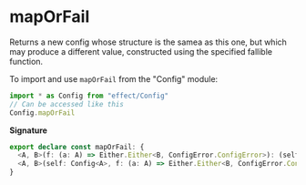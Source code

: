 # mapOrFail

Returns a new config whose structure is the samea as this one, but which
may produce a different value, constructed using the specified fallible
function.

To import and use `mapOrFail` from the "Config" module:

```ts
import * as Config from "effect/Config"
// Can be accessed like this
Config.mapOrFail
```

**Signature**

```ts
export declare const mapOrFail: {
  <A, B>(f: (a: A) => Either.Either<B, ConfigError.ConfigError>): (self: Config<A>) => Config<B>
  <A, B>(self: Config<A>, f: (a: A) => Either.Either<B, ConfigError.ConfigError>): Config<B>
}
```
